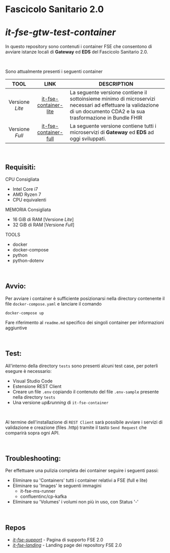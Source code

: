 # Fascicolo Sanitario 2.0

# _it-fse-gtw-test-container_

In questo repository sono contenuti i container FSE che consentono di avviare istanze locali di **Gateway** ed **EDS** del Fascicolo Sanitario 2.0.

<br/>

Sono attualmente presenti i seguenti container

|      TOOL       |                                                          LINK                                                          | DESCRIPTION                                                                                                                                                             |
|:---------------:|:----------------------------------------------------------------------------------------------------------------------:|-------------------------------------------------------------------------------------------------------------------------------------------------------------------------|
| Versione *Lite* | [it-fse-container-lite](https://github.com/ministero-salute/it-fse-gtw-test-container/tree/main/it-fse-container-lite) | La seguente versione contiene il sottoinsieme minimo di microservizi necessari ad effettuare la validazione di un documento CDA2 e la sua trasformazione in Bundle FHIR |
| Versione *Full* | [it-fse-container-full](https://github.com/ministero-salute/it-fse-gtw-test-container/tree/main/it-fse-container-full) | La seguente versione contiene tutti i microservizi di **Gateway** ed **EDS** ad oggi sviluppati.                                                                        |


<br/>

## Requisiti:
CPU Consigliata
* Intel Core i7 
* AMD Ryzen 7
* CPU equivalenti

MEMORIA Consigliata
* 16 GiB di RAM [Versione *Lite*]
* 32 GiB di RAM [Versione *Full*]

TOOLS 
* docker
* docker-compose
* python
* python-dotenv
<br/>

## Avvio:
Per avviare i container è sufficiente posizionarsi nella directory contenente il file `docker-compose.yaml` e lanciare il comando 

    docker-compose up

Fare riferimento al `readme.md` specifico dei singoli container per informazioni aggiuntive

<br/>

## Test:
All'interno della directory `tests` sono presenti alcuni test case, per poterli esegure è necessario:
* Visual Studio Code
* Estensione REST Client
* Creare un file `.env` copiando il contenuto del file `.env-sample` presente nella directory `tests` 
* Una versione *up&running* di `it-fse-container`

<br/>

Al termine dell'installazione di `REST Client` sarà possibile avviare i servizi di validazione e creazione (files .http) tramite il tasto `Send Request` che comparirà sopra ogni API.

<br/>

## Troubleshooting:
Per effettuare una pulizia completa dei container seguire i seguenti passi:
* Eliminare su 'Containers' tutti i container relativi a FSE (full e lite)
* Eliminare su 'Images' le seguenti immagini
    * it-fse-ms-runner
    * confluentinc/cp-kafka
* Eliminare su 'Volumes' i volumi non più in uso, con Status '-' 

<br/>

## Repos
- [*it-fse-support*](https://github.com/ministero-salute/it-fse-support) - Pagina di supporto FSE 2.0
- [*it-fse-landing*](https://github.com/ministero-salute/it-fse-landing) - Landing page dei repository FSE 2.0
